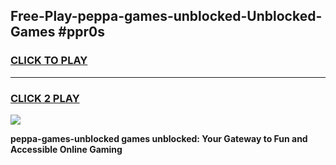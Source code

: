 
## Free-Play-peppa-games-unblocked-Unblocked-Games #ppr0s
<h3>
<a href="https://news.freeplayer.one?title=peppa-games-unblocked&ref=8M">CLICK TO PLAY</a></h3>
<hr>

<h3>
<a href="https://news.freeplayer.one?title=peppa-games-unblocked&ref=8M">CLICK 2 PLAY</a>
  
</h3>

<a href="https://news.freeplayer.one?title=peppa-games-unblocked&ref=8M"><img src="https://clearcache.store/games.png"></a>


**peppa-games-unblocked games unblocked: Your Gateway to Fun and Accessible Online Gaming**
